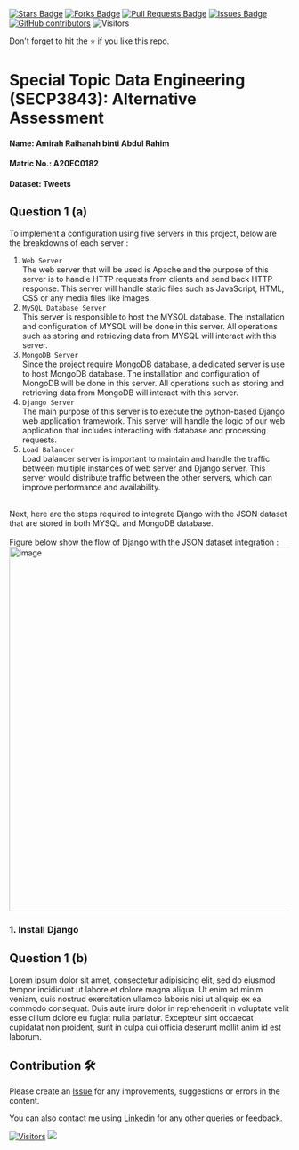 <a href="https://github.com/drshahizan/SECP3843/stargazers"><img src="https://img.shields.io/github/stars/drshahizan/SECP3843" alt="Stars Badge"/></a>
<a href="https://github.com/drshahizan/SECP3843/network/members"><img src="https://img.shields.io/github/forks/drshahizan/SECP3843" alt="Forks Badge"/></a>
<a href="https://github.com/drshahizan/SECP3843/pulls"><img src="https://img.shields.io/github/issues-pr/drshahizan/SECP3843" alt="Pull Requests Badge"/></a>
<a href="https://github.com/drshahizan/SECP3843/issues"><img src="https://img.shields.io/github/issues/drshahizan/SECP3843" alt="Issues Badge"/></a>
<a href="https://github.com/drshahizan/SECP3843/graphs/contributors"><img alt="GitHub contributors" src="https://img.shields.io/github/contributors/drshahizan/SECP3843?color=2b9348"></a>
![Visitors](https://api.visitorbadge.io/api/visitors?path=https%3A%2F%2Fgithub.com%2Fdrshahizan%2FSECP3843&labelColor=%23d9e3f0&countColor=%23697689&style=flat)


Don't forget to hit the :star: if you like this repo.

# Special Topic Data Engineering (SECP3843): Alternative Assessment

#### Name: Amirah Raihanah binti Abdul Rahim
#### Matric No.: A20EC0182
#### Dataset: Tweets

## Question 1 (a)
To implement a configuration using five servers in this project, below are the breakdowns of each server :
1. `Web Server`<br>
 The web server that will be used is Apache and the purpose of this server is to handle HTTP requests from clients and send back HTTP response. This server will handle static files such as JavaScript, HTML, CSS or any media files like images. 
2.  `MySQL Database Server`<br>
 This server is responsible to host the MYSQL database. The installation and configuration of MYSQL will be done in this server. All operations such as storing and retrieving data from MYSQL will interact with this server.
3.  `MongoDB Server`<br>
   Since the project require MongoDB database, a dedicated server is use to host MongoDB database. The installation and configuration of MongoDB will be done in this server. All operations such as storing and retrieving data from MongoDB will interact with this server.
4.  `Django Server`<br>
   The main purpose of this server is to execute the python-based Django web application framework. This server will handle the logic of our web application that includes interacting with database and processing requests.
5.  `Load Balancer`<br>
    Load balancer server is important to maintain and handle the traffic between multiple instances of web server and Django server. This server would distribute traffic between the other servers, which can improve performance and availability.

<br>
Next, here are the steps required to integrate Django with the JSON dataset that are stored in both  MYSQL and MongoDB database.
<br>
<br>
Figure below show the flow of Django with the JSON dataset integration : 
<img width="655" alt="image" src="https://github.com/drshahizan/SECP3843/assets/73205963/4fb418d1-2295-4847-a57a-7975116740b9">

### 1. Install Django


## Question 1 (b)
Lorem ipsum dolor sit amet, consectetur adipisicing elit, sed do eiusmod tempor incididunt ut labore et dolore magna aliqua. Ut enim ad minim veniam, quis nostrud exercitation ullamco laboris nisi ut aliquip ex ea commodo consequat. Duis aute irure dolor in reprehenderit in voluptate velit esse cillum dolore eu fugiat nulla pariatur. Excepteur sint occaecat cupidatat non proident, sunt in culpa qui officia deserunt mollit anim id est laborum.





## Contribution 🛠️
Please create an [Issue](https://github.com/drshahizan/special-topic-data-engineering/issues) for any improvements, suggestions or errors in the content.

You can also contact me using [Linkedin](https://www.linkedin.com/in/drshahizan/) for any other queries or feedback.

[![Visitors](https://api.visitorbadge.io/api/visitors?path=https%3A%2F%2Fgithub.com%2Fdrshahizan&labelColor=%23697689&countColor=%23555555&style=plastic)](https://visitorbadge.io/status?path=https%3A%2F%2Fgithub.com%2Fdrshahizan)
![](https://hit.yhype.me/github/profile?user_id=81284918)



